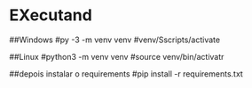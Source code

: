 # EXecutand

##Windows
#py -3 -m venv venv
#venv/Sscripts/activate



##Linux
#python3 -m venv venv
#source venv/bin/activatr



##depois instalar o requirements
#pip install -r requirements.txt


